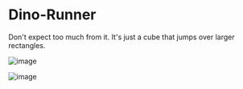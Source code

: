 # Dino-Runner

Don't expect too much from it. It's just a cube that jumps over larger rectangles.

![image](https://user-images.githubusercontent.com/43612452/182961879-3d12380d-f072-41be-955c-c2cca71e2e29.png)

![image](https://user-images.githubusercontent.com/43612452/182961904-1c4f2a02-1030-48d2-ada2-821cc0dc9b54.png)
